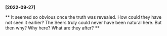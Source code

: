 **[2022-09-27]**

** 
It seemed so obvious once the truth was revealed. How could they have not seen it earlier? The Seers truly could never have been natural here. But then why? Why here? What are they after?
**